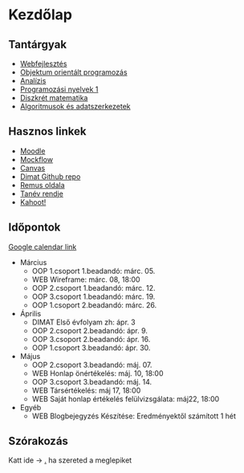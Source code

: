 # Kezdőlap

## Tantárgyak

* [Webfejlesztés](/webfejlesztes.html)
* [Objektum orientált programozás](/oop.html)
* [Analízis](/anal.html)
* [Programozási nyelvek 1](/pny1.html)
* [Diszkrét matematika](/dimat.html)
* [Algoritmusok és adatszerkezetek](/algo.html)

## Hasznos linkek

* [Moodle](http://moodle.elte.hu)
* [Mockflow](https://mockflow.com/)
* [Canvas](https://canvas.elte.hu/belepes/)
* [Dimat Github repo](https://github.com/richard-koch-gomori/teaching-elte-ik-Discrete-mathematics-1)
* [Remus oldala](https://remus.web.elte.hu)
* [Tanév rendje](https://www.elte.hu/content/a-2018-2019-es-tanev-rendje.t.16970)
* [Kahoot!](https://kahoot.it/)

## Időpontok

[Google calendar link](https://calendar.google.com/calendar?cid=ZXJvMWViYTJkaGo2a2RzbW44OXE1MTFyNGNAZ3JvdXAuY2FsZW5kYXIuZ29vZ2xlLmNvbQ)

* Március
	* OOP	1.csoport 1.beadandó: márc. 05.
	* WEB	Wireframe: márc. 08, 18:00
	* OOP	2.csoport 1.beadandó: márc. 12.
	* OOP	3.csoport 1.beadandó: márc. 19.
	* OOP	1.csoport 2.beadandó: márc. 26.
* Április
	* DIMAT	Első évfolyam zh: ápr. 3
	* OOP 	2.csoport 2.beadandó: ápr. 9.
	* OOP 	3.csoport 2.beadandó: ápr. 16.
	* OOP 	1.csoport 3.beadandó: ápr. 30.
* Május
	* OOP 	2.csoport 3.beadandó: máj. 07.
	* WEB 	Honlap önértékelés: máj. 10, 18:00
	* OOP 	3.csoport 3.beadandó: máj. 14.
	* WEB	Társértékelés: máj 17, 18:00
	* WEB	Saját honlap értékelés felülvizsgálata: máj22, 18:00
* Egyéb
	* WEB	Blogbejegyzés Készítése: Eredményektől számított 1 hét

## Szórakozás

Katt ide -> [.](http://szlavip.web.elte.hu/?Aj%E1nlom_magam%21:Sz%F3rakoz%E1s) ha szereted a meglepiket